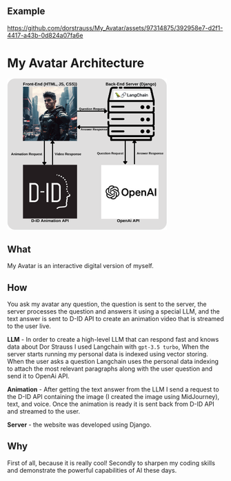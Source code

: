 ## Example


https://github.com/dorstrauss/My_Avatar/assets/97314875/392958e7-d2f1-4417-a43b-0d824a07fa6e



# My Avatar Architecture
<img width="370" height="" alt="My Avatar Architecture" src="https://github.com/dorstrauss/My_Avatar/blob/master/My%20Avatar%20Architecture.png">

## What
My Avatar is an interactive digital version of myself.

## How
You ask my avatar any question, the question is sent to the server, the server processes the question and answers it using a special LLM, and the text answer is sent to D-ID API to create an animation video that is streamed to the user live.

**LLM** - In order to create a high-level LLM that can respond fast and knows data about Dor Strauss I used Langchain with `gpt-3.5 turbo`, When the server starts running my personal data is indexed using vector storing. When the user asks a question Langchain uses the personal data indexing to attach the most relevant paragraphs along with the user question and send it to OpenAi API.

**Animation** - After getting the text answer from the LLM I send a request to the D-ID API containing the image (I created the image using MidJourney), text, and voice.
Once the animation is ready it is sent back from D-ID API and streamed to the user.

**Server** - the website was developed using Django.

## Why
First of all, because it is really cool! Secondly to sharpen my coding skills and demonstrate the powerful capabilities of AI these days.
